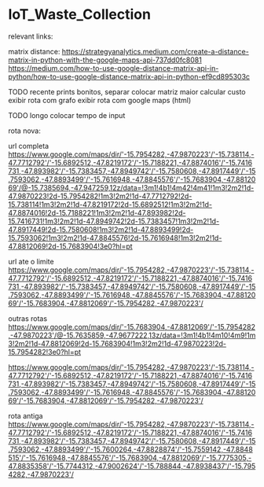 # IoT_Waste_Collection

relevant links: 

matrix distance: 
https://strategyanalytics.medium.com/create-a-distance-matrix-in-python-with-the-google-maps-api-737dd0fc8081
https://medium.com/how-to-use-google-distance-matrix-api-in-python/how-to-use-google-distance-matrix-api-in-python-ef9cd895303c


TODO recente
prints bonitos, separar
colocar matriz maior
calcular custo
exibir rota com grafo
exibir rota com google maps (html)

TODO longo
colocar tempo de input 


rota nova:

url completa
https://www.google.com/maps/dir/'-15.7954282,-47.9870223'/'-15.738114,-47.7712792'/'-15.6892512,-47.8219172'/'-15.7188221,-47.8874016'/'-15.7416731,-47.893982'/'-15.7383457,-47.8949742'/'-15.7580608,-47.8917449'/'-15.7593062,-47.8893499'/'-15.7616948,-47.8845576'/'-15.7683904,-47.8812069'/@-15.7385694,-47.947259,12z/data=!3m1!4b1!4m42!4m41!1m3!2m2!1d-47.9870223!2d-15.7954282!1m3!2m2!1d-47.7712792!2d-15.738114!1m3!2m2!1d-47.8219172!2d-15.6892512!1m3!2m2!1d-47.8874016!2d-15.7188221!1m3!2m2!1d-47.893982!2d-15.7416731!1m3!2m2!1d-47.8949742!2d-15.7383457!1m3!2m2!1d-47.8917449!2d-15.7580608!1m3!2m2!1d-47.8893499!2d-15.7593062!1m3!2m2!1d-47.8845576!2d-15.7616948!1m3!2m2!1d-47.8812069!2d-15.7683904!3e0?hl=pt


url ate o limite
https://www.google.com/maps/dir/'-15.7954282,-47.9870223'/'-15.738114,-47.7712792'/'-15.6892512,-47.8219172'/'-15.7188221,-47.8874016'/'-15.7416731,-47.893982'/'-15.7383457,-47.8949742'/'-15.7580608,-47.8917449'/'-15.7593062,-47.8893499'/'-15.7616948,-47.8845576'/'-15.7683904,-47.8812069'/'-15.7683904,-47.8812069'/'-15.7954282,-47.9870223'/

outras rotas
https://www.google.com/maps/dir/'-15.7683904,-47.8812069'/'-15.7954282,-47.9870223'/@-15.7635859,-47.9677222,13z/data=!3m1!4b1!4m10!4m9!1m3!2m2!1d-47.8812069!2d-15.7683904!1m3!2m2!1d-47.9870223!2d-15.7954282!3e0?hl=pt


https://www.google.com/maps/dir/'-15.7954282,-47.9870223'/'-15.738114,-47.7712792'/'-15.6892512,-47.8219172'/'-15.7188221,-47.8874016'/'-15.7416731,-47.893982'/'-15.7383457,-47.8949742'/'-15.7580608,-47.8917449'/'-15.7593062,-47.8893499'/'-15.7616948,-47.8845576'/'-15.7683904,-47.8812069'/'-15.7683904,-47.8812069'/'-15.7954282,-47.9870223'/


rota antiga
https://www.google.com/maps/dir/'-15.7954282,-47.9870223'/'-15.738114,-47.7712792'/'-15.6892512,-47.8219172'/'-15.7188221,-47.8874016'/'-15.7416731,-47.893982'/'-15.7383457,-47.8949742'/'-15.7580608,-47.8917449'/'-15.7593062,-47.8893499'/'-15.7600264,-47.8828874'/'-15.7559142,-47.8848515'/'-15.7616948,-47.8845576'/'-15.7683904,-47.8812069'/'-15.7775305,-47.8835358'/'-15.7744312,-47.9002624'/'-15.788844,-47.8938437'/'-15.7954282,-47.9870223'/